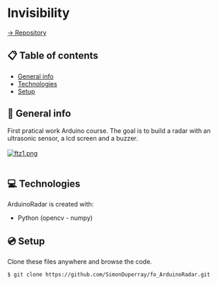 # Invisibility

[-> Repository](https://github.com/SimonDuperray/fo_ArduinoRadar)

## :clipboard: Table of contents
* [General info](#general-info)
* [Technologies](#technologies)
* [Setup](#setup)

## :page_facing_up: General info
First pratical work Arduino course. The goal is to build a radar with an ultrasonic sensor, a lcd screen and a buzzer.<br><br>
[![ftz1.png](https://i.postimg.cc/W4xQMrK9/ftz1.png)](https://postimg.cc/cKM9WKdY)<br><br>
	
## :computer: Technologies
ArduinoRadar is created with:
* Python (opencv - numpy)
	
## :cd: Setup
Clone these files anywhere and browse the code.
```batch
$ git clone https://github.com/SimonDuperray/fo_ArduinoRadar.git
```
